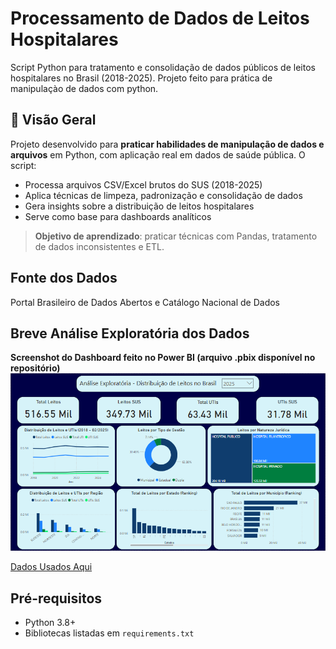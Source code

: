 # Processamento de Dados de Leitos Hospitalares

Script Python para tratamento e consolidação de dados públicos de leitos hospitalares no Brasil (2018-2025).
Projeto feito para prática de manipulaçào de dados com python.

## 📌 Visão Geral
Projeto desenvolvido para **praticar habilidades de manipulação de dados e arquivos** em Python, com aplicação real em dados de saúde pública. O script:

- Processa arquivos CSV/Excel brutos do SUS (2018-2025)
- Aplica técnicas de limpeza, padronização e consolidação de dados
- Gera insights sobre a distribuição de leitos hospitalares
- Serve como base para dashboards analíticos

> **Objetivo de aprendizado**: praticar técnicas com Pandas, tratamento de dados inconsistentes e ETL.

## Fonte dos Dados
Portal Brasileiro de Dados Abertos e Catálogo Nacional de Dados

## Breve Análise Exploratória dos Dados 
**Screenshot do Dashboard feito no Power BI (arquivo .pbix disponível no repositório)**
![Dashboard de Leitos Hospitalares](leitos_dashboard.png)

[Dados Usados Aqui](https://dados.gov.br/dados/conjuntos-dados/hospitais-e-leitos)

## Pré-requisitos
- Python 3.8+
- Bibliotecas listadas em `requirements.txt`
